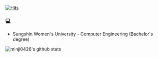 [![Hits](https://hits.seeyoufarm.com/api/count/incr/badge.svg?url=https%3A%2F%2Fgithub.com%2Fminji0426%2Fhit-counter&count_bg=%2379C83D&title_bg=%23555555&icon=&icon_color=%23E7E7E7&title=hits&edge_flat=false)](https://hits.seeyoufarm.com)

### 💻
- Sungshin Women's University - Computer Engineering (Bachelor's degree)

![minji0426's github stats](https://github-readme-stats.vercel.app/api?username=minji0426&show_icons=true)

